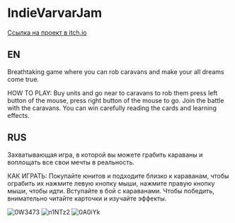 # IndieVarvarJam
[Ссылка на проект в itch.io](https://gufelniza.itch.io/path-of-aridity)

## EN

Breathtaking game where you can rob caravans and make your all dreams come true.

HOW TO PLAY: Buy units and go near to caravans to rob them press left button of the mouse, press right button of the mouse to go. Join the battle with the caravans.  You can win carefully reading the cards and learning effects.

## RUS

Захватывающая игра, в которой вы можете грабить караваны и воплощать все свои мечты в реальность.

КАК ИГРАТЬ: Покупайте юнитов и подходите близко к караванам, чтобы ограбить их нажмите левую кнопку мыши, нажмите правую кнопку мыши, чтобы идти. Вступайте в бой с караванами. Чтобы победить, внимательно читайте карточки и изучайте эффекты.



![0W3473](https://user-images.githubusercontent.com/71431806/219961211-6d8bda2b-456c-4ec2-8333-4e8f778393c7.jpg)
![n1NTz2](https://user-images.githubusercontent.com/71431806/219961219-c2ee81c0-e41f-4b4b-b852-250d3f163ca8.jpg)
![0A0iYk](https://user-images.githubusercontent.com/71431806/219961225-dd0c7f29-61ce-415b-924f-65d4da1c3f3e.jpg)
